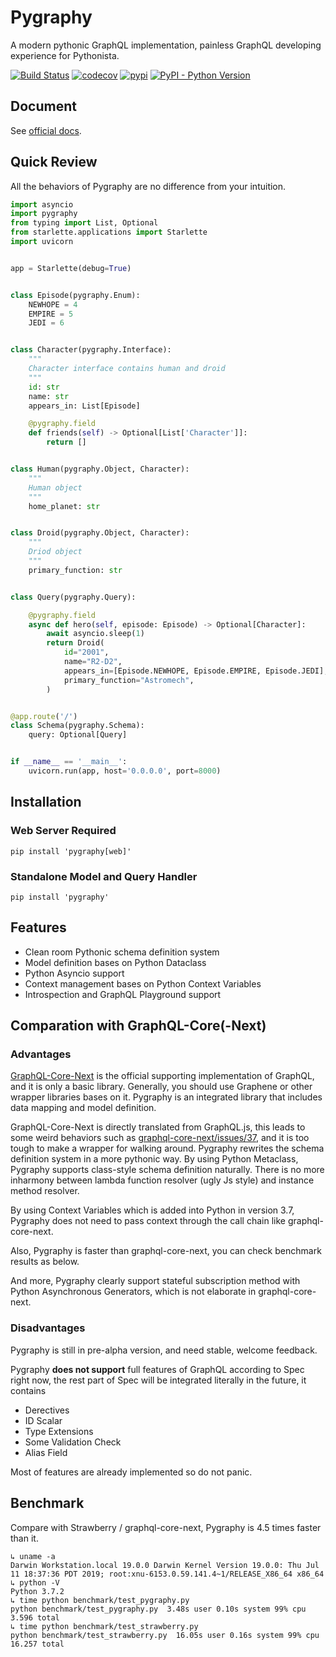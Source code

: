 # Pygraphy
A modern pythonic GraphQL implementation, painless GraphQL developing experience for Pythonista.

[![Build Status](https://travis-ci.org/ethe/pygraphy.svg?branch=master)](https://travis-ci.org/ethe/pygraphy)
[![codecov](https://codecov.io/gh/ethe/pygraphy/branch/master/graph/badge.svg)](https://codecov.io/gh/ethe/pygraphy)
[![pypi](https://badge.fury.io/py/pygraphy.svg)](https://pypi.org/project/pygraphy/)
[![PyPI - Python Version](https://img.shields.io/pypi/pyversions/pygraphy.svg)](https://pypi.org/project/pygraphy/)


## Document

See [official docs](https://pygraphy.org/).


## Quick Review
All the behaviors of Pygraphy are no difference from your intuition.
```python
import asyncio
import pygraphy
from typing import List, Optional
from starlette.applications import Starlette
import uvicorn


app = Starlette(debug=True)


class Episode(pygraphy.Enum):
    NEWHOPE = 4
    EMPIRE = 5
    JEDI = 6


class Character(pygraphy.Interface):
    """
    Character interface contains human and droid
    """
    id: str
    name: str
    appears_in: List[Episode]

    @pygraphy.field
    def friends(self) -> Optional[List['Character']]:
        return []


class Human(pygraphy.Object, Character):
    """
    Human object
    """
    home_planet: str


class Droid(pygraphy.Object, Character):
    """
    Driod object
    """
    primary_function: str


class Query(pygraphy.Query):

    @pygraphy.field
    async def hero(self, episode: Episode) -> Optional[Character]:
        await asyncio.sleep(1)
        return Droid(
            id="2001",
            name="R2-D2",
            appears_in=[Episode.NEWHOPE, Episode.EMPIRE, Episode.JEDI],
            primary_function="Astromech",
        )


@app.route('/')
class Schema(pygraphy.Schema):
    query: Optional[Query]


if __name__ == '__main__':
    uvicorn.run(app, host='0.0.0.0', port=8000)

```


## Installation

### Web Server Required
`pip install 'pygraphy[web]'`

### Standalone Model and Query Handler
`pip install 'pygraphy'`


## Features

- Clean room Pythonic schema definition system
- Model definition bases on Python Dataclass
- Python Asyncio support
- Context management bases on Python Context Variables
- Introspection and GraphQL Playground support


## Comparation with GraphQL-Core(-Next)

### Advantages

[GraphQL-Core-Next](https://github.com/graphql-python/graphql-core-next) is the official supporting implementation of GraphQL, and it is only a basic library. Generally, you should use Graphene or other wrapper libraries bases on it. Pygraphy is an integrated library that includes data mapping and model definition.

GraphQL-Core-Next is directly translated from GraphQL.js, this leads to some weird behaviors such as [graphql-core-next/issues/37](https://github.com/graphql-python/graphql-core-next/issues/37#issuecomment-511633135), and it is too tough to make a wrapper for walking around. Pygraphy rewrites the schema definition system in a more pythonic way. By using Python Metaclass, Pygraphy supports class-style schema definition naturally. There is no more inharmony between lambda function resolver (ugly Js style) and instance method resolver.

By using Context Variables which is added into Python in version 3.7, Pygraphy does not need to pass context through the call chain like graphql-core-next.

Also, Pygraphy is faster than graphql-core-next, you can check benchmark results as below.

And more, Pygraphy clearly support stateful subscription method with Python Asynchronous Generators, which is not elaborate in graphql-core-next.

### Disadvantages

Pygraphy is still in pre-alpha version, and need stable, welcome feedback.

Pygraphy **does not support** full features of GraphQL according to Spec right now, the rest part of Spec will be integrated literally in the future, it contains
  - Derectives
  - ID Scalar
  - Type Extensions
  - Some Validation Check
  - Alias Field

Most of features are already implemented so do not panic.


## Benchmark

Compare with Strawberry / graphql-core-next, Pygraphy is 4.5 times faster than it.

```
↳ uname -a
Darwin Workstation.local 19.0.0 Darwin Kernel Version 19.0.0: Thu Jul 11 18:37:36 PDT 2019; root:xnu-6153.0.59.141.4~1/RELEASE_X86_64 x86_64
↳ python -V
Python 3.7.2
↳ time python benchmark/test_pygraphy.py
python benchmark/test_pygraphy.py  3.48s user 0.10s system 99% cpu 3.596 total
↳ time python benchmark/test_strawberry.py
python benchmark/test_strawberry.py  16.05s user 0.16s system 99% cpu 16.257 total
```
